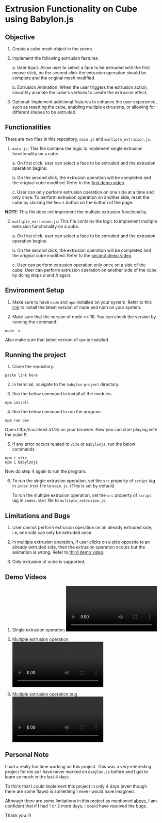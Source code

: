 # Extrusion Functionality on Cube using Babylon.js

## Objective

1. Create a cube mesh object in the scene.

2. Implement the following extrusion features:

   a. User Input: Allow user to select a face to be extruded with the first mouse click, on the second click the extrusion operation should be complete and the original mesh modified.

   b. Extrusion Animation: When the user triggers the extrusion action, smoothly animate the cube's vertices to create the extrusion effect.

3. Optional: Implement additional features to enhance the user experience, such as resetting the cube, enabling multiple extrusions, or allowing for different shapes to be extruded.

## Functionalities

There are two files in this repository, `main.js` and `multiple_extrusion.js`.

1. `main.js`: This file contains the logic to implement single extrusion functionality on a cube.

   a. On first click, user can select a face to be extruded and the extrusion operation begins.

   b. On the second click, the extrusion operation will be completed and the original cube modified. Refer to the [first demo video](#demo-videos).

   c. User can only perform extrusion operation on one side at a time and only once. To perform extrusion operation on another side, reset the cube by clicking the `Reset` button on the bottom of the page.

**NOTE**: This file does not implement the multiple extrusion functionality.

2. `multiple_extrusion.js`: This file contains the logic to implement multiple extrusion functionality on a cube.

   a. On first click, user can select a face to be extruded and the extrusion operation begins.

   b. On the second click, the extrusion operation will be completed and the original cube modified. Refer to the [second demo video](#demo-videos).

   c. User can perform extrusion operation only once on a side of the cube. User can perform extrusion operation on another side of the cube by doing steps _a_ and _b_ again.

## Environment Setup

1. Make sure to have `node` and `npm` installed on your system. Refer to this [link](https://radixweb.com/blog/installing-npm-and-nodejs-on-windows-and-mac#mac) to install the latest version of node and npm on your system.

2. Make sure that the version of node >= 18. You can check the version by running the command:

```
node -v
```

Also make sure that latest version of `npm` is installed.

## Running the project

1. Clone the repository.

```
paste link here
```

2. In terminal, navigate to the `babylon-project` directory.

3. Run the below command to install all the modules.

```
npm install
```

4. Run the below command to run the program.

```
npm run dev
```

Open http://localhost:5173/ on your browser. Now you can start playing with the cube !!!

5. If any error occurs related to `vite` or `babylonjs`, run the below commands.

```
npm i vite
npm i babylonjs
```

Now do step 4 again to run the program.

6. To run the single extrusion operation, set the `src` property of `script` tag in `index.html` file to `main.js`. (This is set by default)

   To run the multiple extrusion operation, set the `src` property of `script` tag in `index.html` file to `multiple_extrusion.js`.

## Limitations and Bugs

1. User cannot perform extrusion operation on an already extruded side, i.e, one side can only be extruded once.

2. In multiple extrusion operation, if user clicks on a side opposite to an already extruded side, then the extrusion operation occurs but the animation is wrong. Refer to [third demo video](#demo-videos).

3. Only extrusion of cube is supported.

## Demo Videos

1. Single extrusion operation
   <video src="babylon-project/demo_videos/single_extrusion.mp4">

2. Multiple extrusion operation
   <video src="babylon-project/demo_videos/multiple_extrusions.mp4">

3. Multiple extrusion operation bug
   <video src="babylon-project/demo_videos/multiple_extrusions_bug.mp4">

## Personal Note

I had a really fun time working on this project. This was a very interesting project for me as I have never worked on `Babylon.js` before and I got to learn so much in the last 4 days.

To think that I could implement this project in only 4 days (even though there are some flaws) is something I never would have imagined.

Although there are some limitations in this project as mentioned [above](#limitations-and-bugs), I am confident that if I had 1 or 2 more days, I could have resolved the bugs.

Thank you !!!
